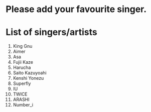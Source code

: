 # Please add your favourite singer.

# List of singers/artists
1. King Gnu
2. Aimer
3. Asa
4. Fujii Kaze
5. Harucha
6. Saito Kazuyoahi
7. Kenshi Yonezu
8. Superfly
9. IU
10. TWICE
11. ARASHI
12. Number_i
